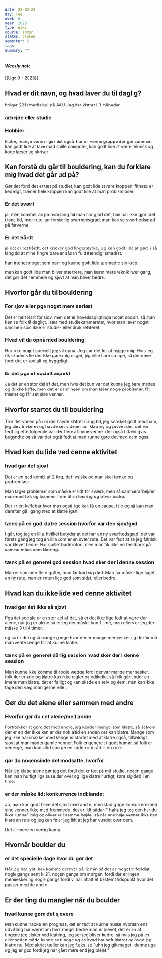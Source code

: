 ```yaml
---
date: 28-02-23
day: Tue
week: 9
year: 2023
type: Wiki
course: Inter
status: closed
semester: 2
tags:
Summary: ""
---
```

##### Weekly note
[[Uge 9 - 2023]]
## Hvad er dit navn, og hvad laver du til daglig?
holger 22år 
medialogi på AAU
Jeg har klatret i 3 måneder
### arbejde eller studie
### Hobbier
klatre, mange venner gør det også, har en venne gruppe der gør sammen
kan godt lide at lave mad
spille computer, kan godt lide at være teknisk og kode
læser og skriver 
## Kan forstå du går til bouldering, kan du forklare mig hvad det går ud på?
Gør det fordi det er tæt på studiet, 
kan godt lide at røre kroppen, fitness er kedeligt, træner hele kroppen
kan godt lide at man problemløser
### Er det svært 
ja, men kommer an på hvor lang tid man har gjort det,
han har ikke gjort det i lang tid, hver rute har forskellig sværhedsgrad. man kan se sværhedsgrad  på farverne 
### Er det hårdt
ja det er ret hårdt, det kræver god fingerstyrke, jeg kan godt lide at gøre i så lang tid at mine fingre bare er sådan fuldstændigt smadret. 

han trænet meget som barn og kunne godt lide at smadre sin krop. 

men kan godt lide man bliver stærkere, man lærer mere teknik hver gang, det gør det nemmere og sjovt at man bliver bedre. 
## Hvorfor går du til bouldering
### For sjov eller pga noget mere seriøst
Det er helt klart for sjov, men det er hovedsagligt pga noget socialt, så man kan se folk til dagligt. især med studiekammareter, hvor man laver noget sammen som ikke er studie- eller druk relateret. 
### Hvad vil du opnå med bouldering
Har ikke noget specielt jeg vil opnå. Jeg gør det for at hygge mig. Hvis jeg fik skader ville det ikke gøre mig noget, jeg ville bare stoppe, så det mere fordi det er socialt og hyggeligt.
### Er det pga et socialt aspekt
Ja det er en stor del af det, men hvis det kun var det kunne jeg bare mødes og drikke kaffe, men det er samlingen om man løser nogle problemer, får trænet og får set sine venner. 
## Hvorfor startet du til bouldering
Tror det var en på uni der havde klatret i lang tid, jeg snakket godt med ham, jeg blev inviteret og havde set videoer om klatring og prøvet det, det var fedt og efterfølgende var der flere af mine venner der også tilfældigvis begyndte og så var det også fedt at man kunne gøre det med dem også. 
## Hvad kan du lide ved denne aktivitet
### hvad gør det sjovt
Det er en god kombi af 2 ting, det fysiske og man skal tænke og problemløse. 

Man tager problemer som måske er lidt for svære, men så sammerarbejder man med folk og kommer frem til en løsning og bliver bedre. 

Der er en kaffebar hvor man også lige kan få en pause, tale og så kan man derefter gå i gang med at klatre igen.  
### tænk på en god klatre session hvorfor var den sjov/god
I går, tog jeg en lilla, hvilket betyder at det har en ny sværhedsgrad. det var første gang jeg tog en lilla som er en svær rute. Det var fedt at se jeg faktisk var blevet bedre. Har spillet badminton, men man fik ikke en feedback på samme måde som klatring. 
### tænk på en generel god session hvad sker der i denne session
Man er sammen flere gutter, man får kørt sig død. Man får måske lige taget en ny rute, man er enten lige god som sidst, eller bedre. 
## Hvad kan du ikke lide ved denne aktivitet
### hvad gør det  ikke så sjovt
Pga det sociale er en stor del af det, så er det ikke lige fedt at være der alene, når jeg er alene så er jeg der måske kun 1 time, men ellers er jeg der måske 3 til 4 timer. 

og så er der også mange gange hvor der er mange mennesker og derfor må man vente længe for at kunne klatre.
### tænk på en generel dårlig session hvad sker der i denne session
Man kunne ikke komme til nogle vægge fordi der var mange mennesker. folk der er ude og klatre kan ikke regler og edikette, så folk går under en imens man klatre. det er farligt og kan skade en selv og dem. man kan ikke tage den væg man gerne ville  .
## Gør du det alene eller sammen med andre
### Hvorfor gør du det alene/med andre
Fortrækker at gøre det med andre, jeg kender mange som klatre, så selvom der er en der ikke kan er der nok altid en anden der kan klatre. Mange som jeg ikke har snakket med længe er startet med at klatre også, tillfældigt. sjovt at man møder gamle venner. Folk er generelt i godt humør. så folk er venelige, man kan altid spørge en anden om råd til en rute. 
### gør du nogensinde det modsatte, hvorfor
Når jeg klatre alene gør jeg det fordi det er tæt på mit studie, nogen gange kan man hurtigt lige suse der over og lige klatre hurtigt, køre sig død i en time. 
### er der måske lidt konkurrence indblandet
Jo, man kan godt have det sjovt med andre, men stadig lige konkurrere med sine venner, ikke med fremmede. det er lidt sådan " haha jeg tog den her du ikke kunne". mig og oliver er i samme højde. så når ens høje venner ikke kan klare en rute og jeg kan føler jeg lidt at jeg har vundet over dem.

Det er mere en venlig kamp.
## Hvornår boulder du 

### er det specielle dage hvor du gør det
Når jeg har lyst, kan komme derover på 12 min så det er meget tillfældigt, nogle gange sent kl 21. nogen gange om morgen, fordi der er ingen mennesker og nogle gange fordi vi har aftalt et bestemt tidspunkt hvor det passer med de andre.

## Er der ting du mangler når du boulder
### hvad kunne gøre det sjovere
Man kunne tracke sin progress, det er fedt at kunne huske hvordan ens udvikling har været om hvor meget bedre man er blevet,  det er en af tingene jeg elsker ved klatring,  jeg ser jeg bliver bedre. så hvis jeg på en eller anden måde kunne se tilbage og se hvad har haft klatret og hvad jeg klatre nu. Med skridt tæller kan jeg f.eks. se "uhh jeg gik meget i denne uge og jeg er god fordi jeg har gået mere end jeg plejet." 

